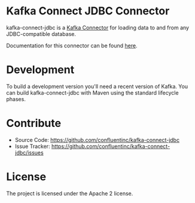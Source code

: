 # Kafka Connect JDBC Connector

kafka-connect-jdbc is a [Kafka Connector](http://kafka.apache.org/documentation.html#connect)
for loading data to and from any JDBC-compatible database.

Documentation for this connector can be found [here](http://docs.confluent.io/current/connect/connect-jdbc/docs/index.html).

# Development

To build a development version you'll need a recent version of Kafka. You can build
kafka-connect-jdbc with Maven using the standard lifecycle phases.


# Contribute

- Source Code: https://github.com/confluentinc/kafka-connect-jdbc
- Issue Tracker: https://github.com/confluentinc/kafka-connect-jdbc/issues


# License

The project is licensed under the Apache 2 license.
